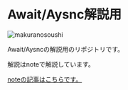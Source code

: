 # Await/Aysnc解説用
![makuranosoushi](https://user-images.githubusercontent.com/91387223/134809553-6743fe61-0760-4a71-8e44-5e5565902660.gif)

Await/Aysncの解説用のリポジトリです。

解説はnoteで解説しています。

[noteの記事はこちらです。](https://note.com/s_code/n/nfdb6436b969f)


